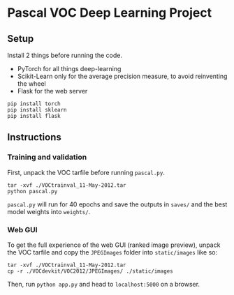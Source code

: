 # Pascal VOC Deep Learning Project

## Setup

Install 2 things before running the code.

-   PyTorch for all things deep-learning
-   Scikit-Learn only for the average precision measure, to avoid reinventing
        the wheel
-   Flask for the web server

```
pip install torch
pip install sklearn
pip install flask
```

## Instructions

### Training and validation

First, unpack the VOC tarfile before running `pascal.py`.

```
tar -xvf ./VOCtrainval_11-May-2012.tar
python pascal.py
```

`pascal.py` will run for 40 epochs and save the outputs in `saves/` and the
best model weights into `weights/`.

### Web GUI

To get the full experience of the web GUI (ranked image preview),
unpack the VOC tarfile and copy the `JPEGImages` folder into `static/images`
like so:

```
tar -xvf ./VOCtrainval_11-May-2012.tar
cp -r ./VOCdevkit/VOC2012/JPEGImages/ ./static/images
```

Then, run `python app.py` and head to `localhost:5000` on a browser.
